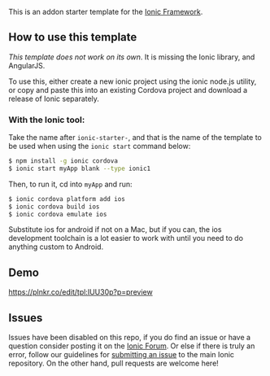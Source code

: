 This is an addon starter template for the [Ionic Framework](https://ionicframework.com/).

## How to use this template

*This template does not work on its own*. It is missing the Ionic library, and AngularJS.

To use this, either create a new ionic project using the ionic node.js utility, or copy and paste this into an existing Cordova project and download a release of Ionic separately.

### With the Ionic tool:

Take the name after `ionic-starter-`, and that is the name of the template to be used when using the `ionic start` command below:

```bash
$ npm install -g ionic cordova
$ ionic start myApp blank --type ionic1
```

Then, to run it, cd into `myApp` and run:

```bash
$ ionic cordova platform add ios
$ ionic cordova build ios
$ ionic cordova emulate ios
```

Substitute ios for android if not on a Mac, but if you can, the ios development toolchain is a lot easier to work with until you need to do anything custom to Android.

## Demo
https://plnkr.co/edit/tpl:IUU30p?p=preview

## Issues
Issues have been disabled on this repo, if you do find an issue or have a question consider posting it on the [Ionic Forum](https://forum.ionicframework.com/).  Or else if there is truly an error, follow our guidelines for [submitting an issue](https://ionicframework.com/contribute/#issues) to the main Ionic repository. On the other hand, pull requests are welcome here!
